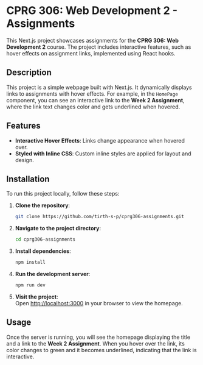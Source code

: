 # CPRG 306: Web Development 2 - Assignments

This Next.js project showcases assignments for the **CPRG 306: Web Development 2** course. The project includes interactive features, such as hover effects on assignment links, implemented using React hooks.

## Description

This project is a simple webpage built with Next.js. It dynamically displays links to assignments with hover effects. For example, in the `HomePage` component, you can see an interactive link to the **Week 2 Assignment**, where the link text changes color and gets underlined when hovered.

## Features

- **Interactive Hover Effects**: Links change appearance when hovered over.
- **Styled with Inline CSS**: Custom inline styles are applied for layout and design.

## Installation

To run this project locally, follow these steps:

1. **Clone the repository**:
    ```bash
    git clone https://github.com/tirth-s-p/cprg306-assignments.git
    ```

2. **Navigate to the project directory**:
    ```bash
    cd cprg306-assignments
    ```

3. **Install dependencies**:
    ```bash
    npm install
    ```

4. **Run the development server**:
    ```bash
    npm run dev
    ```

5. **Visit the project**:  
   Open [http://localhost:3000](http://localhost:3000) in your browser to view the homepage.

## Usage

Once the server is running, you will see the homepage displaying the title and a link to the **Week 2 Assignment**. When you hover over the link, its color changes to green and it becomes underlined, indicating that the link is interactive.

